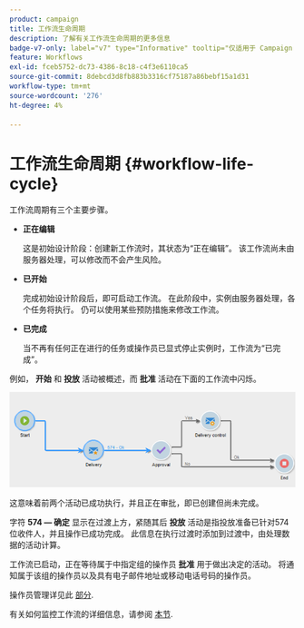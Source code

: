 ```yaml
---
product: campaign
title: 工作流生命周期
description: 了解有关工作流生命周期的更多信息
badge-v7-only: label="v7" type="Informative" tooltip="仅适用于 Campaign Classic v7"
feature: Workflows
exl-id: fceb5752-dc73-4386-8c18-c4f3e6110ca5
source-git-commit: 8debcd3d8fb883b3316cf75187a86bebf15a1d31
workflow-type: tm+mt
source-wordcount: '276'
ht-degree: 4%

---
```


# 工作流生命周期 {#workflow-life-cycle}



工作流周期有三个主要步骤。

* **正在编辑**

  这是初始设计阶段：创建新工作流时，其状态为“正在编辑”。 该工作流尚未由服务器处理，可以修改而不会产生风险。

* **已开始**

  完成初始设计阶段后，即可启动工作流。 在此阶段中，实例由服务器处理，各个任务将执行。 仍可以使用某些预防措施来修改工作流。

* **已完成**

  当不再有任何正在进行的任务或操作员已显式停止实例时，工作流为“已完成”。

例如， **开始** 和 **投放** 活动被概述，而 **批准** 活动在下面的工作流中闪烁。

![](assets/new-workflow-6.png)

这意味着前两个活动已成功执行，并且正在审批，即已创建但尚未完成。

字符 **574 — 确定** 显示在过渡上方，紧随其后 **投放** 活动是指投放准备已针对574位收件人，并且操作已成功完成。 此信息在执行过渡时添加到过渡中，由处理数据的活动计算。

工作流已启动，正在等待属于中指定组的操作员 **批准** 用于做出决定的活动。 将通知属于该组的操作员以及具有电子邮件地址或移动电话号码的操作员。

操作员管理详见此 [部分](../../platform/using/access-management.md).

有关如何监控工作流的详细信息，请参阅 [本节](monitoring-workflow-execution.md).

